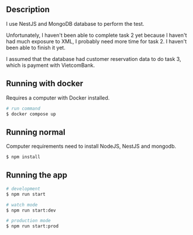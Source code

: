 ## Description

I use NestJS and MongoDB database to perform the test.

Unfortunately, I haven't been able to complete task 2 yet because I haven't had much exposure to XML, I probably need more time for task 2. I haven't been able to finish it yet.

I assumed that the database had customer reservation data to do task 3, which is payment with VietcomBank.

## Running with docker

Requires a computer with Docker installed.

```bash
# run command
$ docker compose up
```

## Running normal

Computer requirements need to install NodeJS, NestJS and mongodb.

```bash
$ npm install
```

## Running the app

```bash
# development
$ npm run start

# watch mode
$ npm run start:dev

# production mode
$ npm run start:prod
```
